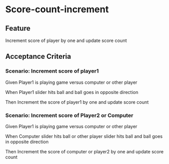 # Score-count-increment

## Feature

Increment score of player by one and update score count

## Acceptance Criteria

### Scenario: Increment score of player1

  Given Player1 is playing game versus computer or other player

  When Player1 slider hits ball and ball goes in opposite direction

  Then Increment the score of player1 by one and update score count

### Scenario: Increment score of Player2 or Computer

  Given Player1 is playing game versus computer or other player

  When Computer slider hits ball or other player slider hits ball
and ball goes in opposite direction

  Then Increment the score of computer or player2 by one and
update score count
